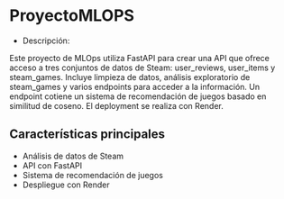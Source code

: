 # ProyectoMLOPS

* Descripción:

Este proyecto de MLOps utiliza FastAPI para crear una API que ofrece acceso a tres conjuntos de datos de Steam: user_reviews, user_items y steam_games. Incluye limpieza de datos, análisis exploratorio de steam_games y varios endpoints para acceder a la información. Un endpoint cotiene un sistema de recomendación de juegos basado en similitud de coseno. El deployment se realiza con Render.

## Características principales

- Análisis de datos de Steam
- API con FastAPI
- Sistema de recomendación de juegos
- Despliegue con Render
